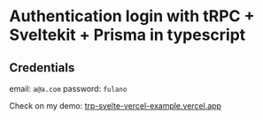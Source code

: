 # Authentication login with tRPC + Sveltekit + Prisma in typescript

## Credentials
email: `a@a.com`
password: `fulano`

Check on my demo: [trp-svelte-vercel-example.vercel.app](trp-svelte-vercel-example.vercel.app)

